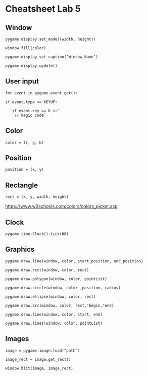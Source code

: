 # Cheatsheet Lab 5


## Window

`pygame.display.set_mode((width, height))`

`window.fill(color)`

`pygame.display.set_caption(‘Window Name’)`

`pygame.display.update()`

## User input

`for event in pygame.event.get():`

   `if event.type == KEYUP:`
   
      `if event.key == K_s:`
       `// magic code`


## Color

`color = (r, g, b)`

## Position

`position = (x, y)`

## Rectangle

`rect = (x, y, width, height)`

https://www.w3schools.com/colors/colors_picker.asp

## Clock

`pygame.time.Clock().tick(60)`

## Graphics

`pygame.draw.line(window, color, start_position, end_position)`

`pygame.draw.rect(window, color, rect)`

`pygame.draw.polygon(window, color, pointList)`

`pygame.draw.circle(window, color ,position, radius)`

`pygame.draw.ellipse(window, color, rect)`

`pygame.draw.arc(window, color, rect,°begin,°end)`

`pygame.draw.line(window, color, start, end)`

`pygame.draw.lines(window, color, pointList)`

 
## Images

`image = pygame.image.load(“path”)`

`image_rect = image.get_rect()`

`window.blit(image, image_rect)`
